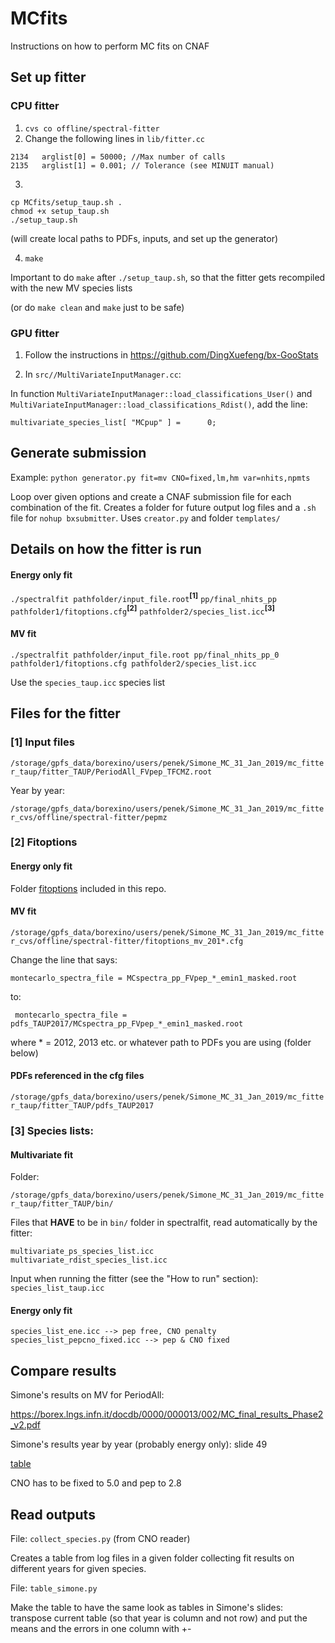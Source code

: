 # MCfits
Instructions on how to perform MC fits on CNAF

## Set up fitter

### CPU fitter

1) ``` cvs co offline/spectral-fitter ```
2) Change the following lines in ```lib/fitter.cc```
```
2134   arglist[0] = 50000; //Max number of calls
2135   arglist[1] = 0.001; // Tolerance (see MINUIT manual)
```

3)
```
cp MCfits/setup_taup.sh .
chmod +x setup_taup.sh
./setup_taup.sh
```
(will create local paths to PDFs, inputs, and set up the generator)

    
4) ```make```

Important to do ```make``` after ```./setup_taup.sh```, so that the fitter gets recompiled with the new MV species lists

(or do ```make clean``` and ```make``` just to be safe)

### GPU fitter

1) Follow the instructions in https://github.com/DingXuefeng/bx-GooStats

2) In ```src//MultiVariateInputManager.cc```:

In function ```MultiVariateInputManager::load_classifications_User()``` and ```MultiVariateInputManager::load_classifications_Rdist()```, add the line:

```multivariate_species_list[ "MCpup" ] =      0;```




## Generate submission

Example: ```python generator.py fit=mv CNO=fixed,lm,hm var=nhits,npmts```

Loop over given options and create a CNAF submission file for each combination of the fit. Creates a folder for future output log files and a ```.sh``` file for ```nohup bxsubmitter```. Uses ```creator.py``` and folder ```templates/```


## Details on how the fitter is run

#### Energy only fit

```./spectralfit pathfolder/input_file.root```<sup>**[1]**</sup> ```pp/final_nhits_pp pathfolder1/fitoptions.cfg```<sup>**[2]**</sup> ```pathfolder2/species_list.icc```<sup>**[3]**</sup> 

#### MV fit

```./spectralfit pathfolder/input_file.root pp/final_nhits_pp_0 pathfolder1/fitoptions.cfg pathfolder2/species_list.icc```

Use the ```species_taup.icc``` species list


## Files for the fitter

### [1] Input files

```/storage/gpfs_data/borexino/users/penek/Simone_MC_31_Jan_2019/mc_fitter_taup/fitter_TAUP/PeriodAll_FVpep_TFCMZ.root```

Year by year:

``` /storage/gpfs_data/borexino/users/penek/Simone_MC_31_Jan_2019/mc_fitter_cvs/offline/spectral-fitter/pepmz ```

### [2] Fitoptions

#### Energy only fit

Folder [fitoptions](fitoptions) included in this repo.

#### MV fit

```/storage/gpfs_data/borexino/users/penek/Simone_MC_31_Jan_2019/mc_fitter_cvs/offline/spectral-fitter/fitoptions_mv_201*.cfg```

Change the line that says:

```montecarlo_spectra_file = MCspectra_pp_FVpep_*_emin1_masked.root```

to:

``` montecarlo_spectra_file = pdfs_TAUP2017/MCspectra_pp_FVpep_*_emin1_masked.root```

where * = 2012, 2013 etc. or whatever path to PDFs you are using (folder below)

#### PDFs referenced in the cfg files

```/storage/gpfs_data/borexino/users/penek/Simone_MC_31_Jan_2019/mc_fitter_taup/fitter_TAUP/pdfs_TAUP2017```

### [3] Species lists:

#### Multivariate fit

Folder:

```/storage/gpfs_data/borexino/users/penek/Simone_MC_31_Jan_2019/mc_fitter_taup/fitter_TAUP/bin/```

Files that **HAVE** to be in ```bin/``` folder in spectralfit, read automatically by the fitter:

```
multivariate_ps_species_list.icc
multivariate_rdist_species_list.icc
```

Input when running the fitter (see the "How to run" section): ``` species_list_taup.icc```

#### Energy only fit

```
species_list_ene.icc --> pep free, CNO penalty
species_list_pepcno_fixed.icc --> pep & CNO fixed
```

## Compare results

Simone's results on MV for PeriodAll:

https://borex.lngs.infn.it/docdb/0000/000013/002/MC_final_results_Phase2_v2.pdf

Simone's results year by year (probably energy only): slide 49


[table](simone_results.png)

CNO has to be fixed to 5.0 and pep to 2.8



## Read outputs

File: ```collect_species.py``` (from CNO reader)

Creates a table from log files in a given folder collecting fit results on different years for given species. 

File: ```table_simone.py```

Make the table to have the same look as tables in Simone's slides: transpose current table (so that year is column and not row) and put the means and the errors in one column with +-
